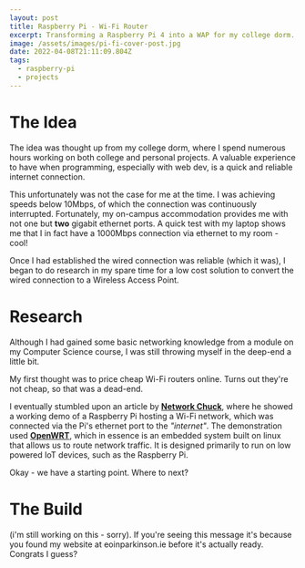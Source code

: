 ```yaml
---
layout: post
title: Raspberry Pi - Wi-Fi Router
excerpt: Transforming a Raspberry Pi 4 into a WAP for my college dorm.
image: /assets/images/pi-fi-cover-post.jpg
date: 2022-04-08T21:11:09.804Z
tags:
  - raspberry-pi
  - projects
---
```

# The Idea

The idea was thought up from my college dorm, where I spend numerous hours working on both college and personal projects. A valuable experience to have when programming, especially with web dev, is a quick and reliable internet connection.

This unfortunately was not the case for me at the time. I was achieving speeds below 10Mbps, of which the connection was continuously interrupted. Fortunately, my on-campus accommodation provides me with not one but **two** gigabit ethernet ports. A quick test with my laptop shows me that I in fact have a 1000Mbps connection via ethernet to my room - cool!

Once I had established the wired connection was reliable (which it was), I began to do research in my spare time for a low cost solution to convert the wired connection to a Wireless Access Point.

# Research

Although I had gained some basic networking knowledge from a module on my Computer Science course, I was still throwing myself in the deep-end a little bit.

My first thought was to price cheap Wi-Fi routers online. Turns out they're not cheap, so that was a dead-end.

I eventually stumbled upon an article by **[Network Chuck](https://networkchuck.com/)**, where he showed a working demo of a Raspberry Pi hosting a Wi-Fi network, which was connected via the Pi's ethernet port to the *"internet"*. The demonstration used **[OpenWRT](https://openwrt.org/)**, which in essence is an embedded system built on linux that allows us to route network traffic. It is designed primarily to run on low powered IoT devices, such as the Raspberry Pi. 

Okay - we have a starting point. Where to next?

# The Build

(i'm still working on this - sorry). If you're seeing this message it's because you found my website at eoinparkinson.ie before it's actually ready. Congrats I guess?